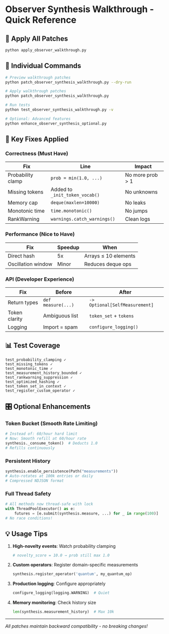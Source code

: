 # Observer Synthesis Walkthrough - Quick Reference

## 🚀 Apply All Patches
```bash
python apply_observer_walkthrough.py
```

## 🔧 Individual Commands
```bash
# Preview walkthrough patches
python patch_observer_synthesis_walkthrough.py --dry-run

# Apply walkthrough patches  
python patch_observer_synthesis_walkthrough.py

# Run tests
python test_observer_synthesis_walkthrough.py -v

# Optional: Advanced features
python enhance_observer_synthesis_optional.py
```

## 🎯 Key Fixes Applied

### Correctness (Must Have)
| Fix | Line | Impact |
|-----|------|--------|
| Probability clamp | `prob = min(1.0, ...)` | No more prob > 1 |
| Missing tokens | Added to `_init_token_vocab()` | No unknowns |
| Memory cap | `deque(maxlen=10000)` | No leaks |
| Monotonic time | `time.monotonic()` | No jumps |
| RankWarning | `warnings.catch_warnings()` | Clean logs |

### Performance (Nice to Have)
| Fix | Speedup | When |
|-----|---------|------|
| Direct hash | 5x | Arrays ≤ 10 elements |
| Oscillation window | Minor | Reduces deque ops |

### API (Developer Experience)
| Fix | Before | After |
|-----|--------|-------|
| Return types | `def measure(...)` | `-> Optional[SelfMeasurement]` |
| Token clarity | Ambiguous list | `token_set` + `tokens` |
| Logging | Import = spam | `configure_logging()` |

## 📊 Test Coverage
```
test_probability_clamping ✓
test_missing_tokens ✓
test_monotonic_time ✓
test_measurement_history_bounded ✓
test_rankwarning_suppression ✓
test_optimized_hashing ✓
test_token_set_in_context ✓
test_register_custom_operator ✓
```

## 🎛️ Optional Enhancements

### Token Bucket (Smooth Rate Limiting)
```python
# Instead of: 60/hour hard limit
# Now: Smooth refill at 60/hour rate
synthesis._consume_token()  # Deducts 1.0
# Refills continuously
```

### Persistent History
```python
synthesis.enable_persistence(Path("measurements"))
# Auto-rotates at 100k entries or daily
# Compressed NDJSON format
```

### Full Thread Safety
```python
# All methods now thread-safe with lock
with ThreadPoolExecutor() as e:
    futures = [e.submit(synthesis.measure, ...) for _ in range(100)]
# No race conditions!
```

## 💡 Usage Tips

1. **High-novelty events**: Watch probability clamping
   ```python
   # novelty_score = 10.0 → prob still max 1.0
   ```

2. **Custom operators**: Register domain-specific measurements
   ```python
   synthesis.register_operator('quantum', my_quantum_op)
   ```

3. **Production logging**: Configure appropriately
   ```python
   configure_logging(logging.WARNING)  # Quiet
   ```

4. **Memory monitoring**: Check history size
   ```python
   len(synthesis.measurement_history)  # Max 10k
   ```

---
*All patches maintain backward compatibility - no breaking changes!*
